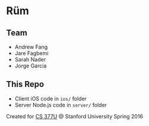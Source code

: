 # Rüm

## Team
* Andrew Fang
* Jare Fagbemi
* Sarah Nader
* Jorge Garcia

## This Repo
* Client iOS code in `ios/` folder
* Server Node.js code in `server/` folder

Created for [CS 377U](http://cs377u.stanford.edu/) @ Stanford University Spring 2016
